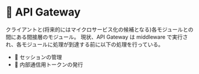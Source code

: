 # 🚪 API Gateway
クライアントと(将来的にはマイクロサービス化の候補となる)各モジュールとの間にある間接層のモジュール。
現状、API Gateway は middleware で実行され、各モジュールに処理が到達する前に以下の処理を行っている。

 - 🔐 セッションの管理
 - 🦅 内部通信用トークンの発行
